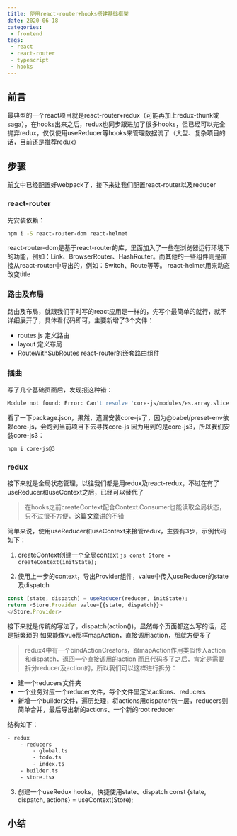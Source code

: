 ```yaml
---
title: 使用react-router+hooks搭建基础框架
date: 2020-06-18
categories:
 - frontend
tags:
 - react
 - react-router
 - typescript
 - hooks
---
```


## 前言
最典型的一个react项目就是react-router+redux（可能再加上redux-thunk或saga），在hooks出来之后，redux也同步跟进加了很多hooks，但已经可以完全抛弃redux，仅仅使用useReducer等hooks来管理数据流了（大型、复杂项目的话，目前还是推荐redux）

## 步骤
[前文]()中已经配置好webpack了，接下来让我们配置react-router以及reducer

### react-router
先安装依赖：
``` bash
npm i -S react-router-dom react-helmet
```
react-router-dom是基于react-router的库，里面加入了一些在浏览器运行环境下的功能，例如：Link、BrowserRouter、HashRouter。而其他的一些组件则是直接从react-router中导出的，例如：Switch、Route等等。
react-helmet用来动态改变title

### 路由及布局
路由及布局，就跟我们平时写的react应用是一样的，先写个最简单的就行，就不详细展开了，具体看代码即可，主要新增了3个文件：
- routes.js 定义路由
- layout 定义布局
- RouteWithSubRoutes react-router的嵌套路由组件

### 插曲
写了几个基础页面后，发现报这种错：
``` bash
Module not found: Error: Can't resolve 'core-js/modules/es.array.slice' 
```
看了一下package.json，果然，遗漏安装core-js了，因为@babel/preset-env依赖core-js，会跑到当前项目下去寻找core-js
因为用到的是core-js3，所以我们安装core-js3：
```bash
npm i core-js@3
```

### redux
接下来就是全局状态管理，以往我们都是用redux及react-redux，不过在有了useReducer和useContext之后，已经可以替代了
> 在hooks之前createContext配合Context.Consumer也能读取全局状态，只不过很不方便，[这篇文章](https://medium.com/@Whien/%E9%80%8F%E9%81%8E-react-usecontext-%E8%88%87-usereducer-%E4%BE%86%E5%81%9A-global-state-manager-bed30fb1f08b)讲的不错

简单来说，使用useReducer和useContext来接管redux，主要有3步，示例代码如下：
1. createContext创建一个全局context
```js const Store = createContext(initState);```

2. 使用上一步的context，导出Provider组件，value中传入useReducer的state及dispatch
``` ts
const [state, dispatch] = useReducer(reducer, initState);
return <Store.Provider value={{state, dispatch}}>
</Store.Provider>
```
接下来就是传统的写法了，dispatch(action())，显然每个页面都这么写的话，还是挺繁琐的
如果能像vue那样mapAction，直接调用action，那就方便多了
>redux4中有一个bindActionCreators，跟mapAction作用类似传入action和dispatch，返回一个直接调用的action
而且代码多了之后，肯定是需要拆分reducer及action的，所以我们可以这样进行拆分：
- 建一个reducers文件夹
- 一个业务对应一个reducer文件，每个文件里定义actions、reducers
- 新增一个builder文件，遍历处理，将actions用dispatch包一层，reducers则简单合并，最后导出新的actions、一个新的root reducer

结构如下：
``` bash
- redux
    - reducers
        - global.ts
        - todo.ts
        - index.ts
    - builder.ts
    - store.tsx
```

3. 创建一个useRedux hooks，快捷使用state、dispatch
const {state, dispatch, actions} = useContext(Store);

## 小结